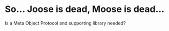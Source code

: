 # So... Joose is dead, Moose is dead...

Is a Meta Object Protocol and supporting library needed?

#
